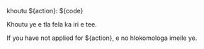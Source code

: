 khoutu ${action}: ${code}

Khoutu ye e tla fela ka iri e tee.

If you have not applied for ${action}, e no hlokomologa imeile ye.
